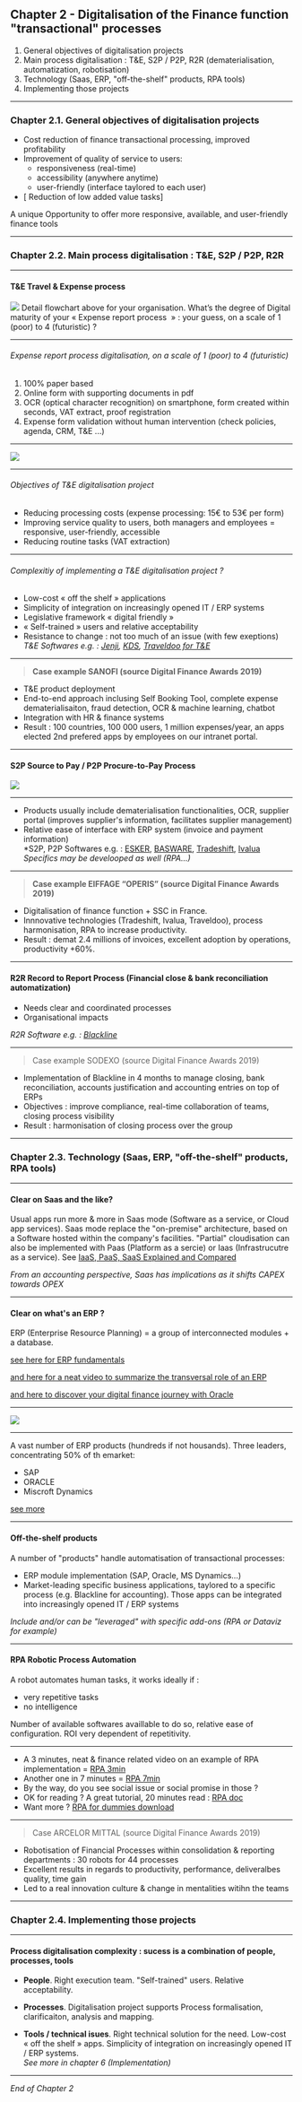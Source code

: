 ## Chapter 2 - Digitalisation of the Finance function "transactional" processes

1. General objectives of digitalisation projects
2. Main process digitalisation : T&E, S2P / P2P, R2R (dematerialisation, automatization, robotisation)
3. Technology (Saas, ERP, "off-the-shelf" products, RPA tools)
4. Implementing those projects

----

### Chapter 2.1. General objectives of digitalisation projects   

- Cost reduction of finance transactional processing, improved profitability
- Improvement of quality of service to users:
  - responsiveness (real-time)
  - accessibility (anywhere anytime)
  - user-friendly (interface taylored to each user)   
- [ Reduction of low added value tasks]    

A unique Opportunity to offer more responsive, available, and user-friendly finance tools   

----

### Chapter 2.2. Main process digitalisation : T&E, S2P / P2P, R2R

----

#### T&E Travel & Expense process

<img src="images/expense9.jpg" style="background:none; border:none; box-shadow:none;"/>
Detail flowchart above for your organisation. What’s the degree of Digital maturity of your « Expense report process  » : your guess, on a scale of 1 (poor) to 4 (futuristic) ?

----

###### Expense report process digitalisation, on a scale of 1 (poor) to 4 (futuristic)

1. 100% paper based
2. Online form with supporting documents in pdf
3. OCR (optical character recognition) on smartphone, form created within seconds, VAT extract, proof registration
4. Expense form validation without human intervention (check policies, agenda, CRM, T&E ...)

----

<img src="images/Jenji.png" style="background:none; border:none; box-shadow:none;"/>

----

###### Objectives of T&E digitalisation project

- Reducing processing costs (expense processing: 15€ to 53€ per form) 
- Improving service quality to users, both managers and employees = responsive, user-friendly, accessible
- Reducing routine tasks (VAT extraction)   

----

###### Complexitiy of implementing a T&E digitalisation project ? 

- Low-cost « off the shelf »  applications 
- Simplicity of integration on increasingly opened IT / ERP systems 
- Legislative framework « digital friendly » 
- « Self-trained » users and relative acceptability
- Resistance to change : not too much of an issue (with few exeptions)    
*T&E Softwares e.g. : [Jenji](https://jenji.io/en), [KDS](https://www.kds.fr/), [Traveldoo for T&E](https://www.traveldoo.com/)*

----

> **Case example SANOFI (source Digital Finance Awards 2019)**   

- T&E product deployment
- End-to-end approach inclusing Self Booking Tool, complete expense dematerialisaiton, fraud detection, OCR & machine learning, chatbot 
- Integration with HR & finance systems  
- Result : 100 countries, 100 000 users, 1 million expenses/year, an apps elected 2nd prefered apps by employees on our intranet portal.

----

#### S2P Source to Pay / P2P Procure-to-Pay Process     

<img src="images/p2p1.jpg" style="background:none; border:none; box-shadow:none;"/>

----

- Products usually include dematerialisation functionalities, OCR, supplier portal (improves supplier's information, facilitates supplier management)
- Relative ease of interface with ERP system (invoice and payment information)    
*S2P, P2P Softwares e.g. : [ESKER](https://www.esker.co.uk/), [BASWARE](https://www.basware.com/en-gb), [Tradeshift](https://tradeshift.com/), [Ivalua](https://fr.ivalua.com/)    
*Specifics may be develooped as well (RPA...)*

----

> **Case example EIFFAGE “OPERIS” (source Digital Finance Awards 2019)**   

- Digitalisation of finance function + SSC in France. 
- Innnovative technologies (Tradeshift, Ivalua, Traveldoo), process harmonisation, RPA to increase productivity. 
- Result : demat 2.4 millions of invoices, excellent adoption by operations, productivity +60%.

----

#### R2R Record to Report Process (Financial close & bank reconciliation automatization)    

- Needs clear and coordinated processes
- Organisational impacts      

*R2R Software e.g. : [Blackline](https://www.blackline.com/)*

----

> Case example SODEXO (source Digital Finance Awards 2019)   

- Implementation of Blackline in 4 months to manage closing, bank reconciliation, accounts justification and accounting entries on top of ERPs
- Objectives : improve compliance, real-time collaboration of teams, closing process visibility
- Result : harmonisation of closing process over the group

----

### Chapter 2.3. Technology (Saas, ERP, "off-the-shelf" products, RPA tools)

----

#### Clear on Saas and the like?

Usual apps run more & more in Saas mode (Software as a service, or Cloud app services).
Saas mode replace the "on-premise" architecture, based on a Software hosted within the company's facilities.
"Partial" cloudisation can also be implemented with Paas (Platform as a sercie) or Iaas (Infrastrucutre as a service). 
See [IaaS, PaaS, SaaS Explained and Compared](https://apprenda.com/library/paas/iaas-paas-saas-explained-compared/)     

*From an accounting perspective, Saas has implications as it shifts CAPEX towards OPEX*

----

#### Clear on what's an ERP ?
ERP (Enterprise Resource Planning) = a group of interconnected modules + a database.

[see here for ERP fundamentals](https://www.oracle.com/applications/erp/what-is-erp.html)

[and here for a neat video to summarize the transversal role of an ERP](https://videos.cdn.sap.com/vod/2017/delivering-on-the-promise.mp4)

[and here to discover your digital finance journey with Oracle](https://www.oracle.com/webfolder/assets/digibook/erp-cloudjourney/index.html?src=RoadmapTYP&elq_mid=94867&sh=&cmid=WWMK160606P00031C0004)

----

<img src="images/erp3.png" style="background:none; border:none; box-shadow:none;"/>     

----

A vast number of ERP products (hundreds if not housands). 
Three leaders, concentrating 50% of th emarket:
- SAP
- ORACLE
- Miscroft Dynamics    

[see more](http://www.businessnsoftware.com/erp-market-share/)

----

#### Off-the-shelf products 
A number of "products" handle automatisation of transactional processes:
- ERP module implementation (SAP, Oracle, MS Dynamics…)
- Market-leading specific business applications, taylored to a specific process (e.g. Blackline for accounting). Those apps can be integrated into increasingly opened IT / ERP systems   

*Include and/or can be "leveraged" with specific add-ons (RPA or Dataviz for example)*

----

#### RPA Robotic Process Automation

A robot automates human tasks, it works ideally if : 
- very repetitive tasks
- no intelligence

Number of available softwares availlable to do so, relative ease of configuration. ROI very dependent of repetitivity.

----

- A 3 minutes, neat & finance related video on an example of RPA implementation = [RPA 3min](https://youtu.be/xW95yb6J1eU)
- Another one in 7 minutes = [RPA 7min](https://youtu.be/loOR-nz9DGY)
- By the way, do you see social issue or social promise in those ?
- OK for reading ? A great tutorial, 20 minutes read : [RPA doc](https://www.guru99.com/robotic-process-automation-tutorial.html)
- Want more ? [RPA for dummies download](https://www.nice.com/websites/rpa/assets/robotic_process_automation_for_dummies.pdf)

----

> Case ARCELOR MITTAL (source Digital Finance Awards 2019)   

- Robotisation of Financial Processes within consolidation & reporting departments : 30 robots for 44 processes
- Excellent results in regards to productivity, performance, deliveralbes quality, time gain
- Led to a real innovation culture & change in mentalities witihn the teams

----

### Chapter 2.4. Implementing those projects

----

#### Process digitalisation complexity : sucess is a combination of people, processes, tools

- **People**. Right execution team. "Self-trained" users. Relative acceptability.    

- **Processes**. Digitalisation project supports Process formalisation, clarificaiton, analysis and mapping.
 
- **Tools / technical isues**. Right technical solution for the need. Low-cost « off the shelf » apps. Simplicity of integration on increasingly opened IT / ERP systems.    
*See more in chapter 6 (Implementation)*

----

*End of Chapter 2*

